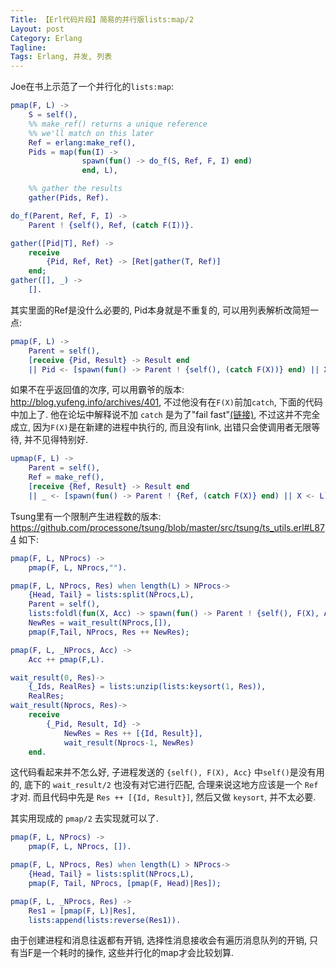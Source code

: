 ```yaml
---
Title: 【Erl代码片段】简易的并行版lists:map/2
Layout: post
Category: Erlang
Tagline: 
Tags: Erlang, 并发, 列表
---
```


Joe在书上示范了一个并行化的`lists:map`:

```erlang
pmap(F, L) ->
    S = self(),
    %% make_ref() returns a unique reference
    %% we'll match on this later
    Ref = erlang:make_ref(),
    Pids = map(fun(I) ->
                spawn(fun() -> do_f(S, Ref, F, I) end)
                end, L),

    %% gather the results
    gather(Pids, Ref).

do_f(Parent, Ref, F, I) ->
    Parent ! {self(), Ref, (catch F(I))}.

gather([Pid|T], Ref) ->
    receive
        {Pid, Ref, Ret} -> [Ret|gather(T, Ref)]
    end;
gather([], _) ->
    [].
```

其实里面的Ref是没什么必要的, Pid本身就是不重复的,
可以用列表解析改简短一点:

```erlang
pmap(F, L) ->
    Parent = self(),
    [receive {Pid, Result} -> Result end
    || Pid <- [spawn(fun() -> Parent ! {self(), (catch F(X))} end) || X <- L]].
```

如果不在乎返回值的次序, 可以用霸爷的版本: <http://blog.yufeng.info/archives/401>,
不过他没有在`F(X)`前加`catch`, 下面的代码中加上了.
他在论坛中解释说不加 `catch` 是为了"fail fast"[(链接)](http://www.iteye.com/topic/365175),
不过这并不完全成立, 因为`F(X)`是在新建的进程中执行的, 而且没有link,
出错只会使调用者无限等待, 并不见得特别好.

```erlang
upmap(F, L) ->
    Parent = self(),
    Ref = make_ref(),
    [receive {Ref, Result} -> Result end
    || _ <- [spawn(fun() -> Parent ! {Ref, (catch F(X)} end) || X <- L]].
```

Tsung里有一个限制产生进程数的版本:
<https://github.com/processone/tsung/blob/master/src/tsung/ts_utils.erl#L874>
如下:

```erlang
pmap(F, L, NProcs) ->
    pmap(F, L, NProcs,"").

pmap(F, L, NProcs, Res) when length(L) > NProcs->
    {Head, Tail} = lists:split(NProcs,L),
    Parent = self(),
    lists:foldl(fun(X, Acc) -> spawn(fun() -> Parent ! {self(), F(X), Acc} end), Acc+1  end, 0, Head),
    NewRes = wait_result(NProcs,[]),
    pmap(F,Tail, NProcs, Res ++ NewRes);

pmap(F, L, _NProcs, Acc) ->
    Acc ++ pmap(F,L).

wait_result(0, Res)->
    {_Ids, RealRes} = lists:unzip(lists:keysort(1, Res)),
    RealRes;
wait_result(Nprocs, Res)->
    receive
        {_Pid, Result, Id} ->
            NewRes = Res ++ [{Id, Result}],
            wait_result(Nprocs-1, NewRes)
    end.
```

这代码看起来并不怎么好, 子进程发送的 `{self(), F(X), Acc}`
中`self()`是没有用的, 底下的 `wait_result/2` 也没有对它进行匹配,
合理来说这地方应该是一个 `Ref` 才对.
而且代码中先是 `Res ++ [{Id, Result}]`, 然后又做 `keysort`, 并不太必要.

其实用现成的 `pmap/2` 去实现就可以了.

```erlang
pmap(F, L, NProcs) ->
    pmap(F, L, NProcs, []).

pmap(F, L, NProcs, Res) when length(L) > NProcs->
    {Head, Tail} = lists:split(NProcs,L),
    pmap(F, Tail, NProcs, [pmap(F, Head)|Res]);

pmap(F, L, _NProcs, Res) ->
    Res1 = [pmap(F, L)|Res],
    lists:append(lists:reverse(Res1)).
```

由于创建进程和消息往返都有开销, 选择性消息接收会有遍历消息队列的开销,
只有当F是一个耗时的操作, 这些并行化的map才会比较划算.
